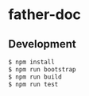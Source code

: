 # father-doc

## Development

```bash
$ npm install
$ npm run bootstrap
$ npm run build
$ npm run test
```
